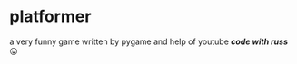 # platformer

a very funny game written by pygame and help of youtube **_code with russ_**  :stuck_out_tongue:

